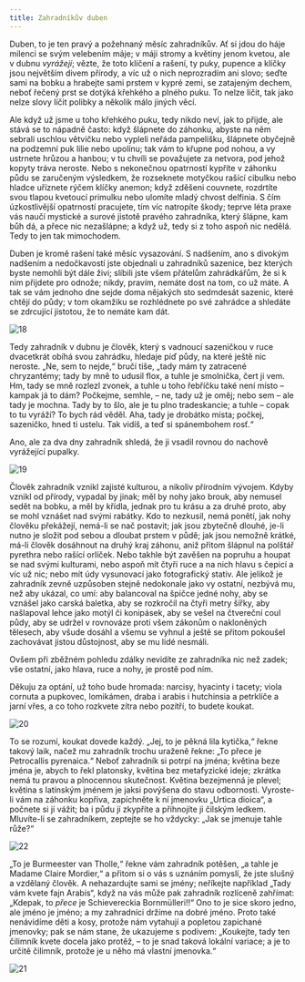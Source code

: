 ```yaml
---
title: Zahradníkův duben
---
```


Duben, to je ten pravý a požehnaný měsíc zahradníkův. Ať si jdou do háje milenci se svým velebením máje; v máji stromy a květiny jenom kvetou, ale v dubnu _vyrážejí_; vězte, že toto klíčení a rašení, ty puky, pupence a klíčky jsou největším divem přírody, a víc už o nich neprozradím ani slovo; seďte sami na bobku a hrabejte sami prstem v kypré zemi, se zatajeným dechem, neboť řečený prst se dotýká křehkého a plného puku. To nelze líčit, tak jako nelze slovy líčit polibky a několik málo jiných věcí.

Ale když už jsme u toho křehkého puku, tedy nikdo neví, jak to přijde, ale stává se to nápadně často: když šlápnete do záhonku, abyste na něm sebrali uschlou větvičku nebo vypleli neřáda pampelišku, šlápnete obyčejně na podzemní puk lilie nebo upolínu; tak vám to křupne pod nohou, a vy ustrnete hrůzou a hanbou; v tu chvíli se považujete za netvora, pod jehož kopyty tráva neroste. Nebo s nekonečnou opatrností kypříte v záhonku půdu se zaručeným výsledkem, že rozseknete motyčkou rašící cibulku nebo hladce uříznete rýčem klíčky anemon; když zděšeni couvnete, rozdrtíte svou tlapou kvetoucí primulku nebo ulomíte mladý chvost delfinia. S čím úzkostlivější opatrností pracujete, tím víc natropíte škody; teprve léta praxe vás naučí mystické a surové jistotě pravého zahradníka, který šlápne, kam bůh dá, a přece nic nezašlápne; a když už, tedy si z toho aspoň nic nedělá. Tedy to jen tak mimochodem.

Duben je kromě rašení také měsíc vysazování. S nadšením, ano s divokým nadšením a nedočkavostí jste objednali u zahradníků sazenice, bez kterých byste nemohli být dále živi; slíbili jste všem přátelům zahrádkářům, že si k nim přijdete pro odnože; nikdy, pravím, nemáte dost na tom, co už máte. A tak se vám jednoho dne sejde doma nějakých sto sedmdesát sazenic, které chtějí do půdy; v tom okamžiku se rozhlédnete po své zahrádce a shledáte se zdrcující jistotou, že to nemáte kam dát.

![18](./resources/18.jpg)  

Tedy zahradník v dubnu je člověk, který s vadnoucí sazeničkou v ruce dvacetkrát obíhá svou zahrádku, hledaje píď půdy, na které ještě nic neroste. „Ne, sem to nejde,“ bručí tiše, „tady mám ty zatracené chryzantémy; tady by mně to udusil flox, a tuhle je smolnička, čert ji vem. Hm, tady se mně rozlezl zvonek, a tuhle u toho řebříčku také není místo – kampak já to dám? Počkejme, semhle, – ne, tady už je oměj; nebo sem – ale tady je mochna. Tady by to šlo, ale je tu plno tradeskancie; a tuhle – copak to tu vyráží? To bych rád věděl. Aha, tady je drobátko místa; počkej, sazeničko, hned ti ustelu. Tak vidíš, a teď si spánembohem rosť.“

Ano, ale za dva dny zahradník shledá, že ji vsadil rovnou do nachově vyrážející pupalky.

![19](./resources/19.jpg)  

Člověk zahradník vznikl zajisté kulturou, a nikoliv přírodním vývojem. Kdyby vznikl od přírody, vypadal by jinak; měl by nohy jako brouk, aby nemusel sedět na bobku, a měl by křídla, jednak pro tu krásu a za druhé proto, aby se mohl vznášet nad svými rabátky. Kdo to nezkusil, nemá ponětí, jak nohy člověku překážejí, nemá-li se nač postavit; jak jsou zbytečně dlouhé, je-li nutno je složit pod sebou a dloubat prstem v půdě; jak jsou nemožně krátké, má-li člověk dosáhnout na druhý kraj záhonu, aniž přitom šlápnul na polštář pyrethra nebo rašící orlíček. Nebo takhle být zavěšen na popruhu a houpat se nad svými kulturami, nebo aspoň mít čtyři ruce a na nich hlavu s čepicí a víc už nic; nebo mít údy vysunovací jako fotografický stativ. Ale jelikož je zahradník zevně uzpůsoben stejně nedokonale jako vy ostatní, nezbývá mu, než aby ukázal, co umí: aby balancoval na špičce jedné nohy, aby se vznášel jako carská baletka, aby se rozkročil na čtyři metry šířky, aby našlapoval lehce jako motýl či konipásek, aby se vešel na čtvereční coul půdy, aby se udržel v rovnováze proti všem zákonům o nakloněných tělesech, aby všude dosáhl a všemu se vyhnul a ještě se přitom pokoušel zachovávat jistou důstojnost, aby se mu lidé nesmáli.

Ovšem při zběžném pohledu zdálky nevidíte ze zahradníka nic než zadek; vše ostatní, jako hlava, ruce a nohy, je prostě pod ním.

Děkuju za optání, už toho bude hromada: narcisy, hyacinty i tacety; viola cornuta a pupkovec, lomikámen, draba i arabis i hutchinsia a petrklíče a jarní vřes, a co toho rozkvete zítra nebo pozítří, to budete koukat.

![20](./resources/20.jpg)  

To se rozumí, koukat dovede každý. „Jej, to je pěkná lila kytička,“ řekne takový laik, načež mu zahradník trochu uraženě řekne: „To přece je Petrocallis pyrenaica.“ Neboť zahradník si potrpí na jména; květina beze jména je, abych to řekl platonsky, květina bez metafyzické ideje; zkrátka nemá tu pravou a plnocennou skutečnost. Květina bezejmenná je plevel; květina s latinským jménem je jaksi povýšena do stavu odbornosti. Vyroste-li vám na záhonku kopřiva, zapíchněte k ní jmenovku „Urtica dioica“, a počnete si jí vážit; ba i půdu jí zkypříte a přihnojíte ji čilským ledkem. Mluvíte-li se zahradníkem, zeptejte se ho vždycky: „Jak se jmenuje tahle růže?“

![22](./resources/22.jpg)  

„To je Burmeester van Tholle,“ řekne vám zahradník potěšen, „a tahle je Madame Claire Mordier,“ a přitom si o vás s uznáním pomyslí, že jste slušný a vzdělaný člověk. A nehazardujte sami se jmény; neříkejte například „Tady vám kvete fajn Arabis“, když na vás může pak zahradník rozlíceně zahřímat: „Kdepak, to _přece_ je Schievereckia Bornmülleri!!“ Ono to je sice skoro jedno, ale jméno je jméno; a my zahradníci držíme na dobré jméno. Proto také nenávidíme děti a kosy, protože nám vytahují a popletou zapíchané jmenovky; pak se nám stane, že ukazujeme s podivem: „Koukejte, tady ten čilimník kvete docela jako protěž, – to je snad taková lokální variace; a je to určitě čilimník, protože je u něho má vlastní jmenovka.“

![21](./resources/21.jpg)
